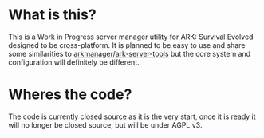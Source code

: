 # What is this?
This is a Work in Progress server manager utility for ARK: Survival Evolved designed to be cross-platform. 
It is planned to be easy to use and share some similarities to [arkmanager/ark-server-tools](https://github.com/arkmanager/ark-server-tools) but the core system and configuration will definitely be different.

# Wheres the code?
The code is currently closed source as it is the very start, once it is ready it will no longer be closed source, but will be under AGPL v3.
